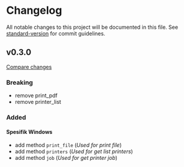 # Changelog

All notable changes to this project will be documented in this file. See [standard-version](https://github.com/conventional-changelog/standard-version) for commit guidelines.

## v0.3.0
[Compare changes](https://github.com/alfianlensundev/tauri-plugin-printer/compare/v0.2.6...v0.3.0)

### Breaking
- remove print_pdf
- remove printer_list

### Added

#### Spesifik Windows
- add method `print_file` (*Used for print file*)
- add method `printers` (*Used for get list printers*)  
- add method `job` (*Used for get printer job*)

